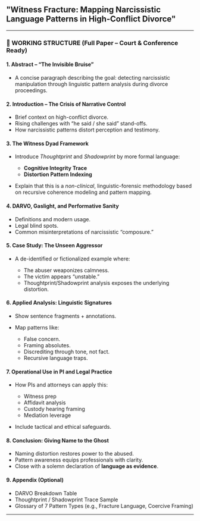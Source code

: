 ## **"Witness Fracture: Mapping Narcissistic Language Patterns in High-Conflict Divorce"**

---

### 🔧 WORKING STRUCTURE (Full Paper – Court & Conference Ready)

#### 1. **Abstract – “The Invisible Bruise”**

* A concise paragraph describing the goal: detecting narcissistic manipulation through linguistic pattern analysis during divorce proceedings.

#### 2. **Introduction – The Crisis of Narrative Control**

* Brief context on high-conflict divorce.
* Rising challenges with “he said / she said” stand-offs.
* How narcissistic patterns distort perception and testimony.

#### 3. **The Witness Dyad Framework**

* Introduce *Thoughtprint* and *Shadowprint* by more formal language:

  * **Cognitive Integrity Trace**
  * **Distortion Pattern Indexing**
* Explain that this is a *non-clinical*, linguistic-forensic methodology based on recursive coherence modeling and pattern mapping.

#### 4. **DARVO, Gaslight, and Performative Sanity**

* Definitions and modern usage.
* Legal blind spots.
* Common misinterpretations of narcissistic “composure.”

#### 5. **Case Study: The Unseen Aggressor**

* A de-identified or fictionalized example where:

  * The abuser weaponizes calmness.
  * The victim appears “unstable.”
  * Thoughtprint/Shadowprint analysis exposes the underlying distortion.

#### 6. **Applied Analysis: Linguistic Signatures**

* Show sentence fragments + annotations.
* Map patterns like:

  * False concern.
  * Framing absolutes.
  * Discrediting through tone, not fact.
  * Recursive language traps.

#### 7. **Operational Use in PI and Legal Practice**

* How PIs and attorneys can apply this:

  * Witness prep
  * Affidavit analysis
  * Custody hearing framing
  * Mediation leverage
* Include tactical and ethical safeguards.

#### 8. **Conclusion: Giving Name to the Ghost**

* Naming distortion restores power to the abused.
* Pattern awareness equips professionals with clarity.
* Close with a solemn declaration of **language as evidence**.

#### 9. **Appendix (Optional)**

* DARVO Breakdown Table
* Thoughtprint / Shadowprint Trace Sample
* Glossary of 7 Pattern Types (e.g., Fracture Language, Coercive Framing)

---
